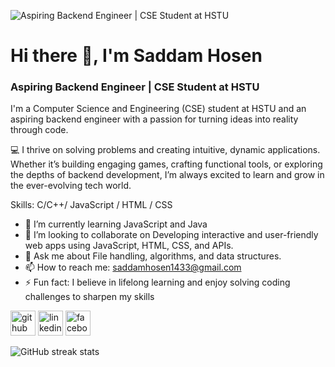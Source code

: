 ![Aspiring Backend Engineer | CSE Student at HSTU]([https://media.licdn.com/dms/image/v2/D5616AQHaqKJyC-yC2Q/profile-displaybackgroundimage-shrink_350_1400/profile-displaybackgroundimage-shrink_350_1400/0/1733499954034?e=1738800000&v=beta&t=7JtgzRyk4Ecf4dfS6-4x4q7wh7O9HFoySo4L_JkXQr0](https://media.licdn.com/dms/image/v2/D5616AQGgllPXrUCgYA/profile-displaybackgroundimage-shrink_350_1400/B56ZWylhs4GsAc-/0/1742457939783?e=1747872000&v=beta&t=D4s9y24VoF39I3kmx5DX8CjgU5uFzZDuuSPeoDd1C0M))
# Hi there 👋, I'm Saddam Hosen
### Aspiring Backend Engineer | CSE Student at HSTU

I'm a Computer Science and Engineering (CSE) student at HSTU and an aspiring backend engineer with a passion for turning ideas into reality through code.

💻 I thrive on solving problems and creating intuitive, dynamic applications. Whether it’s building engaging games, crafting functional tools, or exploring the depths of backend development, I’m always excited to learn and grow in the ever-evolving tech world.

Skills: C/C++/ JavaScript / HTML / CSS

- 🌱 I’m currently learning JavaScript and Java 
- 👯 I’m looking to collaborate on Developing interactive and user-friendly web apps using JavaScript, HTML, CSS, and APIs. 
- 💬 Ask me about File handling, algorithms, and data structures. 
- 📫 How to reach me: saddamhosen1433@gmail.com 
- ⚡ Fun fact: I believe in lifelong learning and enjoy solving coding challenges to sharpen my skills 


[<img src='https://cdn.jsdelivr.net/npm/simple-icons@3.0.1/icons/github.svg' alt='github' height='40'>](https://github.com/SaddamHosen42)  [<img src='https://cdn.jsdelivr.net/npm/simple-icons@3.0.1/icons/linkedin.svg' alt='linkedin' height='40'>](https://www.linkedin.com/in/www.linkedin.com/in/saddam-hosen/)  [<img src='https://cdn.jsdelivr.net/npm/simple-icons@3.0.1/icons/facebook.svg' alt='facebook' height='40'>](https://www.facebook.com/https://www.facebook.com/saddamhosen4)  

![GitHub streak stats](https://streak-stats.demolab.com/?user=SaddamHosen42) 

